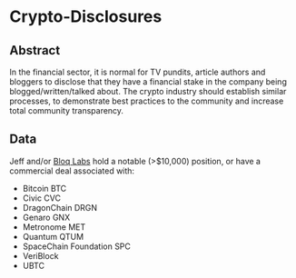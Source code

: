 # Crypto-Disclosures

## Abstract

In the financial sector, it is normal for TV pundits, article authors and bloggers to disclose that they have a financial stake in the company being blogged/written/talked about.  The crypto industry should establish similar processes, to demonstrate best practices to the community and increase total community transparency.

## Data

Jeff and/or [Bloq Labs](https://bloq.com/bloq-labs.html) hold a notable (>$10,000) position, or have a commercial deal associated with:

* Bitcoin BTC
* Civic CVC
* DragonChain DRGN
* Genaro GNX
* Metronome MET
* Quantum QTUM
* SpaceChain Foundation SPC
* VeriBlock
* UBTC

